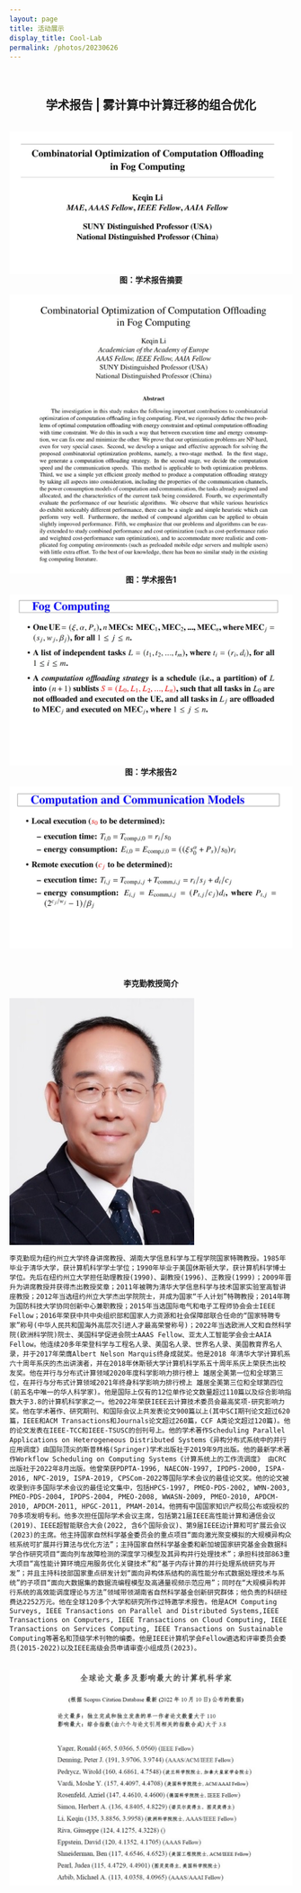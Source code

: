 ```yaml
---
layout: page
title: 活动展示
display_title: Cool-Lab
permalink: /photos/20230626
---
```

<br>

<center><h2>学术报告 | 雾计算中计算迁移的组合优化</h2></center>
<br>
<img src="../imgs/20230626/20230626img1.jpg" align="center" />
<br>
<center><strong>图：学术报告摘要</strong></center>
<br>
<img src="../imgs/20230626/20230626img2.jpg" align="center" />
<br>
<center><strong>图：学术报告1</strong></center>
<br>
<img src="../imgs/20230626/20230626img3.jpg" align="center" />
<br>
<center><strong>图：学术报告2</strong></center>
<br>
<img src="../imgs/20230626/20230626img4.jpg" align="center" />
<br>

<br>
<br>
<br>
<center><strong>李克勤教授简介</strong></center>
<br>
<img src="../imgs/20230626/20230626img5.jpg" align="center" />

    李克勤现为纽约州立大学终身讲席教授、湖南大学信息科学与工程学院国家特聘教授。1985年毕业于清华大学，获计算机科学学士学位；1990年毕业于美国休斯顿大学，获计算机科学博士学位。先后在纽约州立大学担任助理教授(1990)、副教授(1996)、正教授(1999)；2009年晋升为讲席教授并获得杰出教授奖章；2011年被聘为清华大学信息科学与技术国家实验室高智讲座教授；2012年当选纽约州立大学杰出学院院士，并成为国家“千人计划”特聘教授；2014年聘为国防科技大学协同创新中心兼职教授；2015年当选国际电气和电子工程师协会会士IEEE Fellow；2016年荣获中共中央组织部和国家人力资源和社会保障部联合任命的“国家特聘专家”称号(中华人民共和国海外高层次引进人才最高荣誉称号)；2022年当选欧洲人文和自然科学院(欧洲科学院)院士、美国科学促进会院士AAAS Fellow、亚太人工智能学会会士AAIA Fellow。他连续20多年荣登科学与工程名人录、美国名人录、世界名人录、美国教育界名人录，并于2017年荣膺Albert Nelson Marquis终身成就奖。他是2018 年清华大学计算机系六十周年系庆的杰出讲演者，并在2018年休斯顿大学计算机科学系五十周年系庆上荣获杰出校友奖。他在并行与分布式计算领域2020年度科学影响力排行榜上 雄居全美第一位和全球第三位，在并行与分布式计算领域2021年终身科学影响力排行榜上 雄居全美第三位和全球第四位(前五名中唯一的华人科学家)。他是国际上仅有的12位单作论文数量超过110篇以及综合影响指数大于3.8的计算机科学家之一。他2022年荣获IEEE云计算技术委员会最高奖项-研究影响力奖。他在学术著作、研究期刊、和国际会议上共发表论文900篇以上(其中SCI期刊论文超过620篇，IEEE和ACM Transactions和Journals论文超过260篇，CCF A类论文超过120篇)。他的论文发表在IEEE-TCC和IEEE-TSUSC的创刊号上。他的学术著作Scheduling Parallel Applications on Heterogeneous Distributed Systems《异构分布式系统中的并行应用调度》由国际顶尖的斯普林格(Springer)学术出版社于2019年9月出版。他的最新学术著作Workflow Scheduling on Computing Systems《计算系统上的工作流调度》 由CRC出版社于2022年8月出版。他曾荣获PDPTA-1996, NAECON-1997, IPDPS-2000, ISPA-2016, NPC-2019, ISPA-2019, CPSCom-2022等国际学术会议的最佳论文奖。他的论文被收录到许多国际学术会议的最佳论文集中，包括HPCS-1997, PMEO-PDS-2002, WMN-2003, PMEO-PDS-2004, IPDPS-2004, PMEO-2008, WWASN-2009, PMEO-2010, APDCM-2010, APDCM-2011, HPGC-2011, PMAM-2014。他拥有中国国家知识产权局公布或授权的70多项发明专利。他多次担任国际学术会议主席，包括第21届IEEE高性能计算和通信会议(2019)、IEEE超智能联合大会(2022, 含6个国际会议)、第9届IEEE边计算和可扩展云会议(2023)的主席。他主持国家自然科学基金委员会的重点项目“面向激光聚变模拟的大规模异构众核系统可扩展并行算法与优化方法”；主持国家自然科学基金委和新加坡国家研究基金会数据科学合作研究项目“面向列车故障检测的深度学习模型及其异构并行处理技术”；承担科技部863重大项目“高性能计算环境应用服务优化关键技术”和“基于内存计算的并行处理系统研究与开发”；并且主持科技部国家重点研发计划“面向异构体系结构的高性能分布式数据处理技术与系统”的子项目“面向大数据集的数据流编程模型及高通量视频示范应用”；同时在“大规模异构并行系统的高效能调度理论与方法”领域带领湖南省自然科学基金创新研究群体；他负责的科研经费达2252万元。他在全球120多个大学和研究所作过特邀学术报告。他是ACM Computing Surveys, IEEE Transactions on Parallel and Distributed Systems,IEEE Transactions on Computers, IEEE Transactions on Cloud Computing, IEEE Transactions on Services Computing, IEEE Transactions on Sustainable Computing等著名和顶级学术刊物的编委。他是IEEE计算机学会Fellow遴选和评审委员会委员(2015-2022)以及IEEE高级会员申请审查小组成员(2023)。

<br>
<img src="../imgs/20230626/20230626img6.jpg" align="center" />

<br>
<br>
<br>